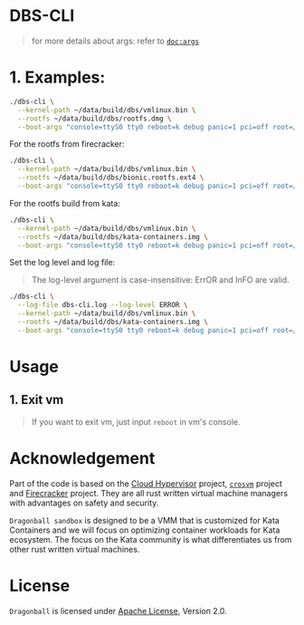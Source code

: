 # DBS-CLI

> for more details about args: refer to [`doc:args`](docs/args.md)

# 1. Examples:

```bash
./dbs-cli \
  --kernel-path ~/data/build/dbs/vmlinux.bin \
  --rootfs ~/data/build/dbs/rootfs.dmg \
  --boot-args "console=ttyS0 tty0 reboot=k debug panic=1 pci=off root=/dev/vda1" ;
```

For the rootfs from firecracker:

```bash
./dbs-cli \
  --kernel-path ~/data/build/dbs/vmlinux.bin \
  --rootfs ~/data/build/dbs/bionic.rootfs.ext4 \
  --boot-args "console=ttyS0 tty0 reboot=k debug panic=1 pci=off root=/dev/vda" ;
```


For the rootfs build from kata:

```bash
./dbs-cli \
  --kernel-path ~/data/build/dbs/vmlinux.bin \
  --rootfs ~/data/build/dbs/kata-containers.img \
  --boot-args "console=ttyS0 tty0 reboot=k debug panic=1 pci=off root=/dev/vda1" ;
```

Set the log level and log file:

> The log-level argument is case-insensitive: ErrOR and InFO are valid.

```bash
./dbs-cli \
  --log-file dbs-cli.log --log-level ERROR \
  --kernel-path ~/data/build/dbs/vmlinux.bin \
  --rootfs ~/data/build/dbs/kata-containers.img \
  --boot-args "console=ttyS0 tty0 reboot=k debug panic=1 pci=off root=/dev/vda1" ;
```

# Usage

## 1. Exit vm

> If you want to exit vm, just input `reboot` in vm's console.

# Acknowledgement
Part of the code is based on the [Cloud Hypervisor](https://github.com/cloud-hypervisor/cloud-hypervisor) project, [`crosvm`](https://github.com/google/crosvm) project and [Firecracker](https://github.com/firecracker-microvm/firecracker) project. They are all rust written virtual machine managers with advantages on safety and security.

`Dragonball sandbox` is designed to be a VMM that is customized for Kata Containers and we will focus on optimizing container workloads for Kata ecosystem. The focus on the Kata community is what differentiates us from other rust written virtual machines.

# License

`Dragonball` is licensed under [Apache License](http://www.apache.org/licenses/LICENSE-2.0), Version 2.0.